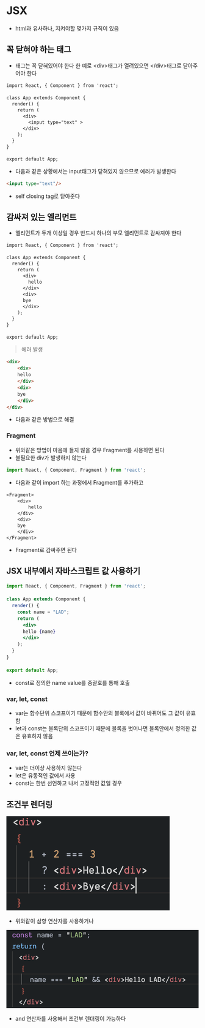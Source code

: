 # JSX
- html과 유사하나, 지켜야할 몇가지 규칙이 있음
## 꼭 닫혀야 하는 태그
- 태그는 꼭 닫혀있어야 한다 한 예로 &lt;div&gt;태그가 열려있으면 &lt;/div&gt;태그로 닫아주어야 한다
```JSX
import React, { Component } from 'react';

class App extends Component {
  render() {
    return (
      <div>
        <input type="text" >
      </div>
    );
  }
}

export default App;
```
- 다음과 같은 상황에서는 input태그가 닫혀있지 않으므로 에러가 발생한다
```html
<input type="text"/>
```
- self closing tag로 닫아준다

## 감싸져 있는 엘리먼트
- 엘리먼트가 두개 이상일 경우 반드시 하나의 부모 엘리먼트로 감싸져야 한다
```JSX
import React, { Component } from 'react';

class App extends Component {
  render() {
    return (
      <div>
        hello
      </div>
      <div>
      bye
      </div>
    );
  }
}

export default App;
```
> 에러 발생

```html
<div>
    <div>
    hello
    </div>
    <div>
    bye
    </div>
</div>
```
- 다음과 같은 방법으로 해결

### Fragment
- 위와같은 방법이 마음에 들지 않을 경우 Fragment를 사용하면 된다
- 불필요한 div가 발생하지 않는다

```jsx
import React, { Component, Fragment } from 'react';
```
- 다음과 같이 import 하는 과정에서 Fragment를 추가하고
```JSX
<Fragment>
    <div>
        hello
    </div>
    <div>
    bye
    </div>
</Fragment>
```
- Fragment로 감싸주면 된다

## JSX 내부에서 자바스크립트 값 사용하기
```jsx
import React, { Component, Fragment } from 'react';

class App extends Component {
  render() {
    const name = "LAD";
    return (
      <div>
      hello {name}
      </div>
    );
  }
}

export default App;
```
- const로 정의한 name value를 중괄호를 통해 호출

### var, let, const
- var는 함수단위 스코프이기 때문에 함수안의 블록에서 값이 바뀌어도 그 값이 유효함
- let과 const는 블록단위 스코프이기 때문에 블록을 벗어나면 블록안에서 정의한 값은 유효하지 않음

### var, let, const 언제 쓰이는가?
- var는 더이상 사용하지 않는다
- let은 유동적인 값에서 사용
- const는 한번 선언하고 나서 고정적인 값일 경우

## 조건부 렌더링
![ternary](./img/ternaryOperator.png)
- 위와같이 삼항 연산자를 사용하거나

![andOp](./img/andOperator.png)
- and 연산자를 사용해서 조건부 렌더링이 가능하다